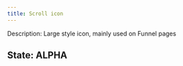 ```yaml
---
title: Scroll icon
---
```

Description: Large style icon, mainly used on Funnel pages

## State: ALPHA
